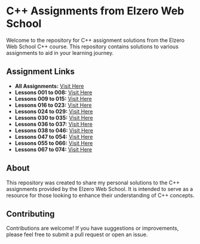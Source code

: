 # C++ Assignments from Elzero Web School 

Welcome to the repository for C++ assignment solutions from the Elzero Web School C++ course. This repository contains solutions to various assignments to aid in your learning journey.

## Assignment Links

- **All Assignments:** [Visit Here](https://elzero.org/category/assignments/cpp-assignments/)
- **Lessons 001 to 008:** [Visit Here](https://elzero.org/cpp-assignments-lesson-1-to-8/)
- **Lessons 009 to 015:** [Visit Here](https://elzero.org/cpp-assignments-lesson-9-to-15/)
- **Lessons 016 to 023:** [Visit Here](https://elzero.org/cpp-assignments-lesson-16-to-23/)
- **Lessons 024 to 029:** [Visit Here](https://elzero.org/cpp-assignments-lesson-24-to-29/)
- **Lessons 030 to 035:** [Visit Here](https://elzero.org/cpp-assignments-lesson-30-to-35/)
- **Lessons 036 to 037:** [Visit Here](https://elzero.org/cpp-assignments-lesson-36-to-37/)
- **Lessons 038 to 046:** [Visit Here](https://elzero.org/cpp-assignments-lesson-38-to-46/)
- **Lessons 047 to 054:** [Visit Here](https://elzero.org/cpp-assignments-lesson-46-to-54/)
- **Lessons 055 to 066:** [Visit Here](https://elzero.org/cpp-assignments-lesson-55-to-66/)
- **Lessons 067 to 074:** [Visit Here](https://elzero.org/cpp-assignments-lesson-67-to-74/)

## About

This repository was created to share my personal solutions to the C++ assignments provided by the Elzero Web School. It is intended to serve as a resource for those looking to enhance their understanding of C++ concepts.

## Contributing

Contributions are welcome! If you have suggestions or improvements, please feel free to submit a pull request or open an issue.


